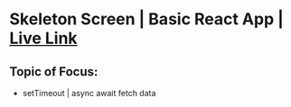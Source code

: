 # Skeleton Screen | Basic React App | [Live Link](hhhh)


## Topic of Focus:
- setTimeout | async await fetch data 


<!-- <img src="./src/img/demo.png"> -->